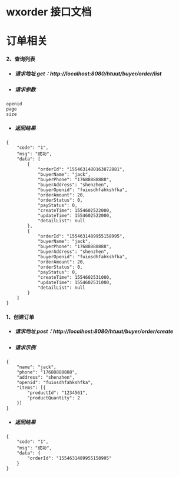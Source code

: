 # wxorder 接口文档


# 订单相关

#### 2、查询列表
- ##### 请求地址 get：http://localhost:8080/htuut/buyer/order/list
- ##### 请求参数

```
openid
page
size
```
- ##### 返回结果
```
{
    "code": "1",
    "msg": "成功",
    "data": [
        {
            "orderId": "1554631480163872881",
            "buyerName": "jack",
            "buyerPhone": "17688888888",
            "buyerAddress": "shenzhen",
            "buyerOpenid": "fuiosdhfahkshfka",
            "orderAmount": 20,
            "orderStatus": 0,
            "payStatus": 0,
            "createTime": 1554602522000,
            "updateTime": 1554602522000,
            "detailList": null
        },
        {
            "orderId": "1554631489955158995",
            "buyerName": "jack",
            "buyerPhone": "17688888888",
            "buyerAddress": "shenzhen",
            "buyerOpenid": "fuiosdhfahkshfka",
            "orderAmount": 20,
            "orderStatus": 0,
            "payStatus": 0,
            "createTime": 1554602531000,
            "updateTime": 1554602531000,
            "detailList": null
        }
    ]
}
```

#### 1、创建订单
- ##### 请求地址 post：http://localhost:8080/htuut/buyer/order/create
- ##### 请求示例

```
{
	"name": "jack",
	"phone": "17688888888",
	"address": "shenzhen",
	"openid": "fuiosdhfahkshfka",
	"items": [{
	    "productId": "1234561",
	    "productQuantity": 2
	}]
}
```
- ##### 返回结果
```
{
    "code": "1",
    "msg": "成功",
    "data": {
        "orderId": "1554631489955158995"
    }
}
```
